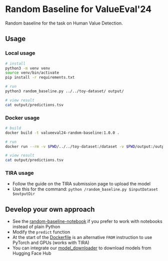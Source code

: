 # Random Baseline for ValueEval'24
Random baseline for the task on Human Value Detection.


## Usage

### Local usage
```bash
# install
python3 -m venv venv
source venv/bin/activate
pip install -r requirements.txt

# run
python3 random_baseline.py ../../toy-dataset/ output/

# view result
cat output/predictions.tsv
```

### Docker usage
```bash
# build
docker build -t valueeval24-random-baseline:1.0.0 .

# run
docker run --rm -v $PWD/../../toy-dataset:/dataset -v $PWD/output:/output valueeval24-random-baseline:1.0.0

# view result
cat output/predictions.tsv
```

### TIRA usage
- Follow the guide on the TIRA submission page to upload the model
- Use this for the command: `python /random_baseline.py $inputDataset $outputDir`


## Develop your own approach
- See the [random-baseline-notebook](../random-baseline-notebook/) if you prefer to work with notebooks instead of plain Python
- Modify the `predict` function
- At the start of the [Dockerfile](Dockerfile) is an alternative `FROM` instruction to use PyTorch and GPUs (works with TIRA)
- You can integrate our [model_downloader](../model-downloader/) to download models from Hugging Face Hub

